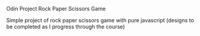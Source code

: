 Odin Project Rock Paper Scissors Game

Simple project of rock paper scissors game with pure javascript (designs to be completed as I progress through the course)